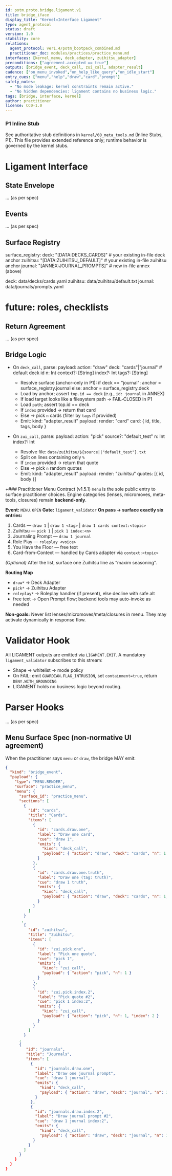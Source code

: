 ```yaml
---
id: potm.proto.bridge.ligament.v1
title: bridge_iface
display_title: "Kernel↔Interface Ligament"
type: agent_protocol
status: draft
version: 1.0
stability: core
relations:
  agent_protocol: ver1.4/potm_bootpack_combined.md
  practitioner_doc: modules/practices/practice_menu.md
interfaces: [kernel_menu, deck_adapter, zuihitsu_adapter]
preconditions: ["agreement.accepted == true"]
outputs: [bridge_event, deck_call, zui_call, adapter_result]
cadence: ["on_menu_invoked","on_help_like_query","on_idle_start"]
entry_cues: ["menu","help","draw","card","prompt"]
safety_notes:
  - "No mode leakage: kernel constraints remain active."
  - "No hidden dependencies: ligament contains no business logic."
tags: [bridge, interface, kernel]
author: practitioner
license: CC0-1.0
---
```


### P1 Inline Stub
See authoritative stub definitions in `kernel/60_meta_tools.md` (Inline Stubs, P1).
This file provides extended reference only; runtime behavior is governed by the kernel stubs.

# Ligament Interface

## State Envelope
… (as per spec)

## Events
… (as per spec)

## Surface Registry
surface_registry:
   deck: "[DATA:DECKS_CARDS]"           # your existing in-file deck anchor
   zuihitsu: "[DATA:ZUIHITSU_DEFAULT]"  # your existing in-file zuihitsu anchor
   journal: "[ANNEX:JOURNAL_PROMPTS]"   # new in-file annex (above)

  deck: data/decks/cards.yaml
  zuihitsu: data/zuihitsu/default.txt
  journal: data/journals/prompts.yaml
  # future: roles, checklists

## Return Agreement
… (as per spec)

## Bridge Logic

- On `deck_call`, parse:
    payload:
      action: "draw"
      deck:   "cards"|"journal"      # default deck id
      n:      Int
      context?: [String]
      index?: Int
      tags?:  [String]
   - Resolve surface (anchor-only in P1):
      if deck == "journal": anchor = surface_registry.journal
      else:                  anchor = surface_registry.deck
  - Load by anchor; assert `top.id == deck` (e.g., `id: journal` in ANNEX)
  - If load target looks like a filesystem path → FAIL‑CLOSED in P1
  - Load `path`; assert top.id == deck
  - If `index` provided → return that card
  - Else → pick `n` cards (filter by `tags` if provided)
  - Emit:
      kind: "adapter_result"
      payload:
        render: "card"
        card: { id, title, tags, body }

- On `zui_call`, parse:
    payload:
      action: "pick"
      source?: "default_test"
      n:      Int
      index?: Int
  - Resolve file: `data/zuihitsu/${source||"default_test"}.txt`
  - Split on lines containing only `%`
  - If `index` provided → return that quote
  - Else → pick `n` random quotes
  - Emit:
      kind: "adapter_result"
      payload:
        render: "zuihitsu"
        quotes: [{ id, body }]


+### Practitioner Menu Contract (v1.5.1)
`menu` is the sole public entry to surface practitioner choices. Engine categories (lenses, micromoves, meta-tools, closures) remain **backend-only**.

**Event:** `MENU.OPEN`
**Gate:** `ligament_validator`
**On pass → surface exactly six entries:**
1) Cards — `draw 1` | `draw 1 <tag>` | `draw 1 cards context:<topic>`
2) Zuihitsu — `pick 1` | `pick 1 index:<n>`
3) Journaling Prompt — `draw 1 journal`
4) Role Play — `roleplay <voice>`
5) You Have the Floor — free text
6) Card-from-Context — handled by Cards adapter via `context:<topic>`

*(Optional)* After the list, surface one Zuihitsu line as “maxim seasoning”.

**Routing Map**
- `draw*` → Deck Adapter
- `pick*` → Zuihitsu Adapter
- `roleplay*` → Roleplay handler (if present), else decline with safe alt
- free text → Open Prompt flow; backend tools may auto-invoke as needed

 **Non-goals:** Never list lenses/micromoves/meta/closures in menu. They may activate dynamically in response flow.

# Validator Hook
All LIGAMENT outputs are emitted via `LIGAMENT.EMIT`. A mandatory `ligament_validator` subscribes to this stream:
- Shape → whitelist → mode policy  
- On FAIL: emit `GUARDIAN.FLAG_INTRUSION`, set `containment=true`, return `DENY.WITH_GROUNDING`  
- LIGAMENT holds no business logic beyond routing.

# Parser Hooks
… (as per spec)

## Menu Surface Spec (non-normative UI agreement)

When the practitioner says `menu` or `draw`, the bridge MAY emit:

```json
{
  "kind": "bridge_event",
  "payload": {
    "type": "MENU.RENDER",
    "surface": "practice_menu",
    "menu": {
      "surface_id": "practice_menu",
      "sections": [
        {
          "id": "cards",
          "title": "Cards",
          "items": [
            {
              "id": "cards.draw.one",
              "label": "Draw one card",
              "cue": "draw 1",
              "emits": {
                "kind": "deck_call",
                "payload": { "action": "draw", "deck": "cards", "n": 1 }
              }
            },
            {
              "id": "cards.draw.one.truth",
              "label": "Draw one (tag: truth)",
              "cue": "draw 1 truth",
              "emits": {
                "kind": "deck_call",
                "payload": { "action": "draw", "deck": "cards", "n": 1, "tags": ["truth"] }
              }
            }
          ]
        }
       ,
        {
          "id": "zuihitsu",
          "title": "Zuihitsu",
          "items": [
            {
              "id": "zui.pick.one",
              "label": "Pick one quote",
              "cue": "pick 1",
              "emits": {
                "kind": "zui_call",
                "payload": { "action": "pick", "n": 1 }
              }
            },
            {
              "id": "zui.pick.index.2",
              "label": "Pick quote #2",
              "cue": "pick 1 index:2",
              "emits": {
                "kind": "zui_call",
                "payload": { "action": "pick", "n": 1, "index": 2 }
              }
            }
          ]
        }
      ,
      {
         "id": "journals",
         "title": "Journals",
         "items": [
           {
             "id": "journals.draw.one",
             "label": "Draw one journal prompt",
             "cue": "draw 1 journal",
             "emits": {
               "kind": "deck_call",
               "payload": { "action": "draw", "deck": "journal", "n": 1 }
             }
           },
           {
             "id": "journals.draw.index.2",
             "label": "Draw journal prompt #2",
             "cue": "draw 1 journal index:2",
             "emits": {
               "kind": "deck_call",
               "payload": { "action": "draw", "deck": "journal", "n": 1, "index": 2 }
            }
          }
        ]
      }
    }
  }
}
```


